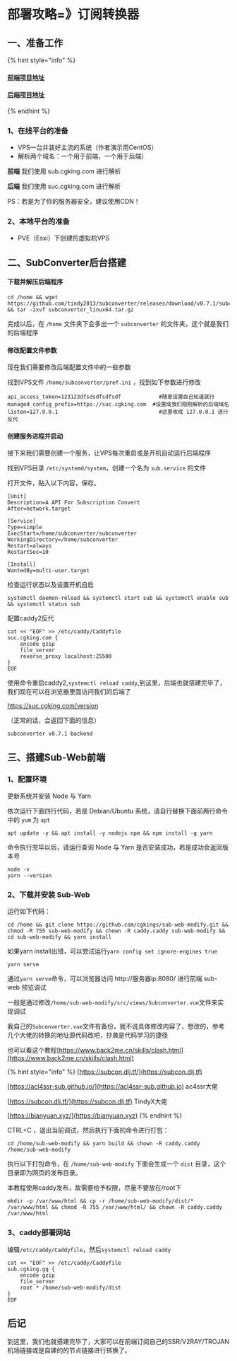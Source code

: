 # 部署攻略=》订阅转换器

## 一、准备工作

{% hint style="info" %}
#### [前端项目地址](https://github.com/CareyWang/sub-web)

#### [后端项目地址](https://github.com/tindy2013/subconverter)
{% endhint %}

### 1、在线平台的准备

* VPS一台并装好主流的系统（作者演示用CentOS）
* 解析两个域名：一个用于前端，一个用于后端）

&#x20;       **前端** 我们使用 sub.cgking.com 进行解析

&#x20;       **后端** 我们使用 suc.cgking.com 进行解析

PS：若是为了你的服务器安全，建议使用CDN！

### 2、本地平台的准备

* PVE（Esxi）下创建的虚拟机VPS

## 二、SubConverter后台搭建

#### 下载并解压后端程序

```
cd /home && wget https://github.com/tindy2013/subconverter/releases/download/v0.7.1/subconverter_linux64.tar.gz && tar -zxvf subconverter_linux64.tar.gz
```

完成以后，在 `/home` 文件夹下会多出一个 `subconverter` 的文件夹，这个就是我们的后端程序

#### 修改配置文件参数

现在我们需要修改后端配置文件中的一些参数

找到VPS文件 `/home/subconverter/pref.ini` ，找到如下参数进行修改

```
api_access_token=123123dfsdsdfsdfsdf            #随意设置自己知道就行
managed_config_prefix=https://suc.cgking.com  #设置成我们刚刚解析的后端域名
listen=127.0.0.1                                #这里改成 127.0.0.1 进行反代
```

#### 创建服务进程并启动

接下来我们需要创建一个服务，让VPS每次重启或是开机自动运行后端程序

找到VPS目录 `/etc/systemd/system`，创建一个名为 `sub.service` 的文件

打开文件，贴入以下内容，保存。

```
[Unit]
Description=A API For Subscription Convert
After=network.target
 
[Service]
Type=simple
ExecStart=/home/subconverter/subconverter
WorkingDirectory=/home/subconverter
Restart=always
RestartSec=10
 
[Install]
WantedBy=multi-user.target
```

检查运行状态以及设置开机自启

```
systemctl daemon-reload && systemctl start sub && systemctl enable sub && systemctl status sub
```

配置caddy2反代

```
cat << "EOF" >> /etc/caddy/Caddyfile
suc.cgking.com {
	encode gzip
	file_server
	reverse_proxy localhost:25500
}
EOF
```

使用命令重启caddy2,`systemctl reload caddy`,到这里，后端也就搭建完毕了，我们现在可以在浏览器里面访问我们的后端了

https://suc.cgking.com/version

&#x20;（正常的话，会返回下面的信息）

```
subconverter v0.7.1 backend
```

## 三、搭建Sub-Web前端

### 1、配置环境

更新系统并安装 Node 与 Yarn

依次运行下面四行代码，若是 Debian/Ubuntu 系统，请自行替换下面前两行命令中的 `yum` 为 `apt`

```
apt update -y && apt install -y nodejs npm && npm install -g yarn
```

命令执行完毕以后，请运行查询 Node 与 Yarn 是否安装成功，若是成功会返回版本号

```
node -v
yarn --version
```

### 2、下载并安装 Sub-Web

运行如下代码：

```
cd /home && git clone https://github.com/cgkings/sub-web-modify.git && chmod -R 755 sub-web-modify && chown -R caddy.caddy sub-web-modify && cd sub-web-modify && yarn install
```

如果yarn install出错，可以尝试运行`yarn config set ignore-engines true`

```
yarn serve
```

通过`yarn serve`命令，可以浏览器访问 http://服务器ip:8080/ 进行前端 sub-web 预览调试

一般是通过修改`/home/sub-web-modify/src/views/Subconverter.vue`文件来实现调试

我自己的`Subconverter.vue`文件有备份，就不说具体修改内容了，想改的，参考几个大佬的转换的地址源代码改吧，抄袭是代码学习的捷径

也可以看这个教程[https://www.back2me.cn/skills/clash.html](https://www.back2me.cn/skills/clash.html)

{% hint style="info" %}
[https://subcon.dlj.tf/](https://subcon.dlj.tf)

[https://acl4ssr-sub.github.io/](https://acl4ssr-sub.github.io)  ac4ssr大佬

[https://subcon.dlj.tf/](https://subcon.dlj.tf)   TindyX大佬

[https://bianyuan.xyz/](https://bianyuan.xyz)
{% endhint %}

CTRL+C ，退出当前调试，然后执行下面的命令进行打包：

```
cd /home/sub-web-modify && yarn build && chown -R caddy.caddy /home/sub-web-modify
```

执行以下打包命令，在 `/home/sub-web-modify` 下面会生成一个 `dist` 目录，这个目录即为网页的发布目录。

本教程使用caddy发布，故需要给予权限，尽量不要放在/root下

```
mkdir -p /var/www/html && cp -r /home/sub-web-modify/dist/* /var/www/html && chmod -R 755 /var/www/html/ && chown -R caddy.caddy /var/www/html
```

### 3、caddy部署网站

编辑`/etc/caddy/Caddyfile`，然后`systemctl reload caddy`

```
cat << "EOF" >> /etc/caddy/Caddyfile
sub.cgking.gq {
	encode gzip
	file_server
	root * /home/sub-web-modify/dist
}
EOF
```

## 后记

到这里，我们也就搭建完毕了，大家可以在前端订阅自己的SSR/V2RAY/TROJAN机场链接或是自建的的节点链接进行转换了。















